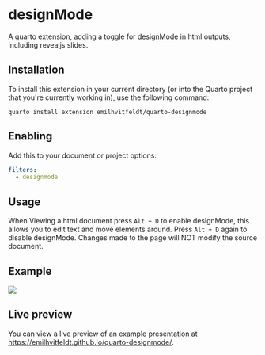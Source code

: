 # designMode

A quarto extension, adding a toggle for [designMode](https://developer.mozilla.org/en-US/docs/Web/API/Document/designMode) in html outputs, including revealjs slides.

## Installation

To install this extension in your current directory (or into the Quarto project that you're currently working in), use the following command:

``` shell
quarto install extension emilhvitfeldt/quarto-designmode
```

## Enabling

Add this to your document or project options:

``` yaml
filters:
  - designmode
```

## Usage

When Viewing a html document press `Alt + D` to enable designMode, this allows you to edit text and move elements around. Press `Alt + D` again to disable designMode. Changes made to the page will NOT modify the source document.

## Example

![](example.gif)

## Live preview

You can view a live preview of an example presentation at <https://emilhvitfeldt.github.io/quarto-designmode/>.

